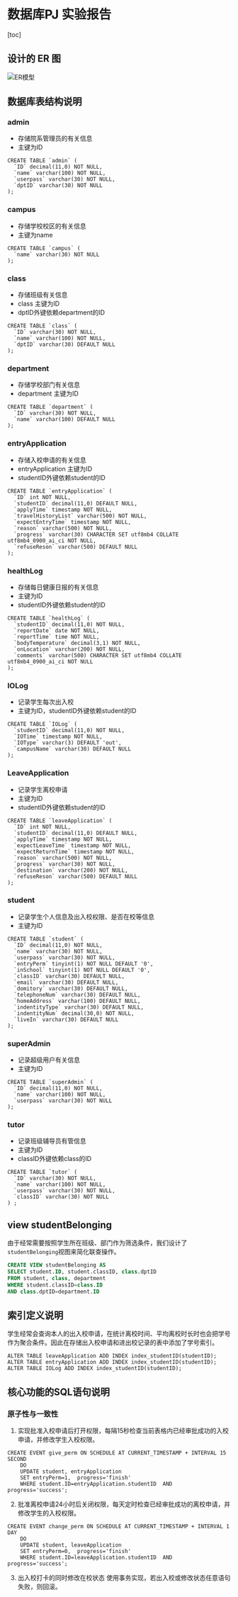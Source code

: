 
# 数据库PJ 实验报告
[toc]
## 设计的 ER 图
![ER模型](media/ER.png)
## 数据库表结构说明
### admin 
- 存储院系管理员的有关信息
- 主键为ID
```sql{.line-numbers}
CREATE TABLE `admin` (
  `ID` decimal(11,0) NOT NULL,
  `name` varchar(100) NOT NULL,
  `userpass` varchar(30) NOT NULL,
  `dptID` varchar(30) NOT NULL
);
```
### campus 
- 存储学校校区的有关信息
- 主键为name
```sql{.line-numbers}
CREATE TABLE `campus` (
  `name` varchar(30) NOT NULL
);
```
### class
- 存储班级有关信息
- class 主键为ID
- dptID外键依赖department的ID
```sql{.line-numbers}
CREATE TABLE `class` (
  `ID` varchar(30) NOT NULL,
  `name` varchar(100) NOT NULL,
  `dptID` varchar(30) DEFAULT NULL
);
```
### department
- 存储学校部门有关信息
- department 主键为ID
```sql{.line-numbers}
CREATE TABLE `department` (
  `ID` varchar(30) NOT NULL,
  `name` varchar(100) DEFAULT NULL
);
```
### entryApplication
- 存储入校申请的有关信息
- entryApplication 主键为ID
- studentID外键依赖student的ID
```sql{.line-numbers}
CREATE TABLE `entryApplication` (
  `ID` int NOT NULL,
  `studentID` decimal(11,0) DEFAULT NULL,
  `applyTime` timestamp NOT NULL,
  `travelHistoryList` varchar(500) NOT NULL,
  `expectEntryTime` timestamp NOT NULL,
  `reason` varchar(500) NOT NULL,
  `progress` varchar(30) CHARACTER SET utf8mb4 COLLATE utf8mb4_0900_ai_ci NOT NULL,
  `refuseReson` varchar(500) DEFAULT NULL
);
```
### healthLog 
- 存储每日健康日报的有关信息
- 主键为ID
- studentID外键依赖student的ID
```sql{.line-numbers}
CREATE TABLE `healthLog` (
  `studentID` decimal(11,0) NOT NULL,
  `reportDate` date NOT NULL,
  `reportTime` time NOT NULL,
  `bodyTemperature` decimal(3,1) NOT NULL,
  `onLocation` varchar(200) NOT NULL,
  `comments` varchar(500) CHARACTER SET utf8mb4 COLLATE utf8mb4_0900_ai_ci NOT NULL
);
```

### IOLog 
- 记录学生每次出入校
- 主键为ID，studentID外键依赖student的ID
```sql{.line-numbers}
CREATE TABLE `IOLog` (
  `studentID` decimal(11,0) NOT NULL,
  `IOTime` timestamp NOT NULL,
  `IOType` varchar(3) DEFAULT 'out',
  `campusName` varchar(30) DEFAULT NULL
);
```
### LeaveApplication 
- 记录学生离校申请
- 主键为ID
- studentID外键依赖student的ID
```sql{.line-numbers}
CREATE TABLE `leaveApplication` (
  `ID` int NOT NULL,
  `studentID` decimal(11,0) DEFAULT NULL,
  `applyTime` timestamp NOT NULL,
  `expectLeaveTime` timestamp NOT NULL,
  `expectReturnTime` timestamp NOT NULL,
  `reason` varchar(500) NOT NULL,
  `progress` varchar(30) NOT NULL,
  `destination` varchar(200) NOT NULL,
  `refuseReson` varchar(500) DEFAULT NULL
);
```
### student 
- 记录学生个人信息及出入校权限、是否在校等信息
- 主键为ID
```sql{.line-numbers}
CREATE TABLE `student` (
  `ID` decimal(11,0) NOT NULL,
  `name` varchar(30) NOT NULL,
  `userpass` varchar(30) NOT NULL,
  `entryPerm` tinyint(1) NOT NULL DEFAULT '0',
  `inSchool` tinyint(1) NOT NULL DEFAULT '0',
  `classID` varchar(30) DEFAULT NULL,
  `email` varchar(30) DEFAULT NULL,
  `domitory` varchar(30) DEFAULT NULL,
  `telephoneNum` varchar(30) DEFAULT NULL,
  `homeAddress` varchar(100) DEFAULT NULL,
  `indentityType` varchar(30) DEFAULT NULL,
  `indentityNum` decimal(30,0) NOT NULL,
  `liveIn` varchar(30) DEFAULT NULL
);
```
### superAdmin 
- 记录超级用户有关信息
- 主键为ID
```sql{.line-numbers}
CREATE TABLE `superAdmin` (
  `ID` decimal(11,0) NOT NULL,
  `name` varchar(100) NOT NULL,
  `userpass` varchar(30) NOT NULL
);
```
### tutor
- 记录班级辅导员有管信息
- 主键为ID
- classID外键依赖class的ID
```sql{.line-numbers}
CREATE TABLE `tutor` (
  `ID` varchar(30) NOT NULL,
  `name` varchar(100) NOT NULL,
  `userpass` varchar(30) NOT NULL,
  `classID` varchar(30) NOT NULL
) ;
```
## view studentBelonging
由于经常需要按照学生所在班级、部门作为筛选条件，我们设计了`studentBelonging`视图来简化联查操作。
```sql
CREATE VIEW studentBelonging AS  
SELECT student.ID, student.classID, class.dptID  
FROM student, class, department  
WHERE student.classID=class.ID 
AND class.dptID=department.ID
```
## 索引定义说明
学生经常会查询本人的出入校申请，在统计离校时间、平均离校时长时也会把学号作为聚合条件。因此在存储出入校申请和进出校记录的表中添加了学号索引。
```sql{.line-numbers}
ALTER TABLE leaveApplication ADD INDEX index_studentID(studentID);
ALTER TABLE entryApplication ADD INDEX index_studentID(studentID);
ALTER TABLE IOLog ADD INDEX index_studentID(studentID);
```
## 核心功能的SQL语句说明
### 原子性与一致性
1. 实现批准入校申请后打开权限，每隔15秒检查当前表格内已经审批成功的入校申请，并修改学生入校权限。

```sql{.line-numbers}
CREATE EVENT give_perm ON SCHEDULE AT CURRENT_TIMESTAMP + INTERVAL 15 SECOND
    DO
    UPDATE student, entryApplication
    SET entryPerm=1,  progress='finish'
    WHERE student.ID=entryApplication.studentID  AND progress='success';
```

2. 批准离校申请24小时后关闭权限，每天定时检查已经审批成功的离校申请，并修改学生的入校权限。
```sql{.line-numbers}
CREATE EVENT change_perm ON SCHEDULE AT CURRENT_TIMESTAMP + INTERVAL 1 DAY
    DO
    UPDATE student, leaveApplication
    SET entryPerm=0,  progress='finish'
    WHERE student.ID=leaveApplication.studentID  AND progress='success';
```

3. 出入校打卡的同时修改在校状态
   使用事务实现，若出入校或修改状态任意语句失败，则回滚。